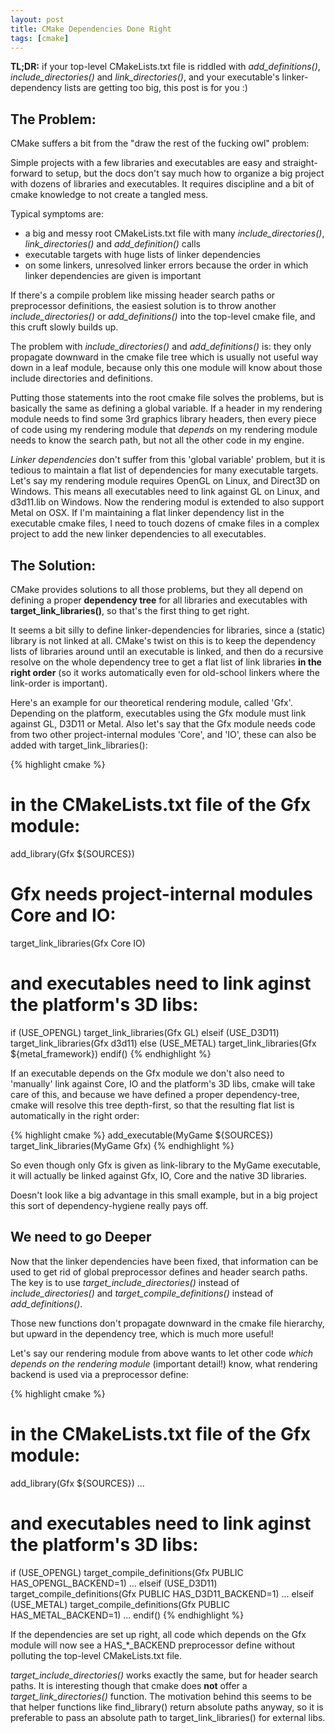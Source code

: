 ```yaml
---
layout: post
title: CMake Dependencies Done Right
tags: [cmake]
---
```


**TL;DR:** if your top-level CMakeLists.txt file is riddled with *add\_definitions()*,
*include\_directories()* and *link\_directories()*, and your
executable's linker-dependency lists are getting too big, this post is for you :)

## The Problem:

CMake suffers a bit from the "draw the rest of the fucking owl" problem: 

Simple projects with a few libraries and executables are easy and
straight-forward to setup, but the docs don't say much how to organize a big project
with dozens of libraries and executables. It requires discipline
and a bit of cmake knowledge to not create a tangled mess.

Typical symptoms are:

- a big and messy root CMakeLists.txt file with many *include\_directories()*,
*link\_directories()* and *add\_definition()* calls 
- executable targets with huge lists of linker dependencies
- on some linkers, unresolved linker errors because the order in which
linker dependencies are given is important

If there's a compile problem like missing header search paths or
preprocessor definitions, the easiest solution is to throw another 
*include\_directories()* or *add_definitions()* into the top-level cmake file,
and this cruft slowly builds up.

The problem with *include\_directories()* and *add\_definitions()* is: they only
propagate downward in the cmake file tree which is usually not useful way down in
a leaf module, because only this one module will know about those include
directories and definitions.

Putting those statements into the root cmake file solves the problems, but is 
basically the same as defining a global variable. If a header in my rendering
module needs to find some 3rd graphics library headers, then every piece of
code using my rendering module that *depends* on my rendering module
needs to know the search path, but not all the other code in my engine.

*Linker dependencies* don't suffer from this 'global variable' problem, but it
is tedious to maintain a flat list of dependencies for many executable targets.
Let's say my rendering module requires OpenGL on Linux, and Direct3D on
Windows. This means all executables need to link against GL on Linux, and
d3d11.lib on Windows. Now the rendering modul is extended to also support Metal
on OSX. If I'm maintaining a flat linker dependency list in the executable
cmake files, I need to touch dozens of cmake files in a complex project to add
the new linker dependencies to all executables.

## The Solution:

CMake provides solutions to all those problems, but they
all depend on defining a proper **dependency tree** for all libraries and
executables with **target\_link\_libraries()**, so that's the first thing 
to get right.

It seems a bit silly to define linker-dependencies for libraries, since
a (static) library is not linked at all. CMake's twist on this is to keep 
the dependency lists of libraries around until an executable is linked, 
and then do a recursive resolve on the whole dependency tree
to get a flat list of link libraries **in the right order** (so it works 
automatically even for old-school linkers where the link-order is important).

Here's an example for our theoretical rendering module, called 'Gfx'. Depending
on the platform, executables using the Gfx module must link against GL, D3D11
or Metal. Also let's say that the Gfx module needs code from two other 
project-internal modules 'Core', and 'IO', these can also be added with
target\_link\_libraries():

{% highlight cmake %}
# in the CMakeLists.txt file of the Gfx module:
add_library(Gfx ${SOURCES})

# Gfx needs project-internal modules Core and IO:
target_link_libraries(Gfx Core IO)

# and executables need to link aginst the platform's 3D libs:
if (USE_OPENGL)
    target_link_libraries(Gfx GL)
elseif (USE_D3D11)
    target_link_libraries(Gfx d3d11)
else (USE_METAL)
    target_link_libraries(Gfx ${metal_framework})
endif()
{% endhighlight %}

If an executable depends on the Gfx module we don't also need to 'manually'
link against Core, IO and the platform's 3D libs, cmake will take care of this,
and because we have defined a proper dependency-tree, cmake will resolve this
tree depth-first, so that the resulting flat list is automatically in the right
order:

{% highlight cmake %}
add_executable(MyGame ${SOURCES})
target_link_libraries(MyGame Gfx)
{% endhighlight %}

So even though only Gfx is given as link-library to the MyGame executable,
it will actually be linked against Gfx, IO, Core and the native 3D libraries.

Doesn't look like a big advantage in this small example, but in a big project
this sort of dependency-hygiene really pays off.

## We need to go Deeper

Now that the linker dependencies have been fixed, that information can be used
to get rid of global preprocessor defines and header search paths. The key is to
use *target_include_directories()* instead of *include_directories()* and
*target_compile_definitions()* instead of *add_definitions()*.

Those new functions don't propagate downward in the cmake file hierarchy, but
upward in the dependency tree, which is much more useful!

Let's say our rendering module from above wants to let other code *which 
depends on the rendering module* (important detail!) know, what
rendering backend is used via a preprocessor define:

{% highlight cmake %}
# in the CMakeLists.txt file of the Gfx module:
add_library(Gfx ${SOURCES})
...
# and executables need to link aginst the platform's 3D libs:
if (USE_OPENGL)
    target_compile_definitions(Gfx PUBLIC HAS_OPENGL_BACKEND=1)
    ...
elseif (USE_D3D11)
    target_compile_definitions(Gfx PUBLIC HAS_D3D11_BACKEND=1)
    ...
elseif (USE_METAL)
    target_compile_definitions(Gfx PUBLIC HAS_METAL_BACKEND=1)
    ...
endif()
{% endhighlight %}

If the dependencies are set up right, all code which depends on the
Gfx module will now see a HAS\_\*\_BACKEND preprocessor define without
polluting the top-level CMakeLists.txt file.

*target\_include\_directories()* works exactly the same, but for header
search paths. It is interesting though that cmake does **not** offer
a *target\_link\_directories()* function. The motivation behind this seems
to be that helper functions like find\_library() return absolute paths
anyway, so it is preferable to pass an absolute path to
target\_link\_libraries() for external libs.

